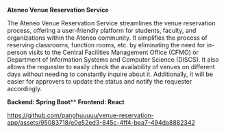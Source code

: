 **Ateneo Venue Reservation Service**

The Ateneo Venue Reservation Service streamlines the venue reservation process, offering a user-friendly platform for students, faculty, and organizations within the Ateneo community. It simplifies the process of reserving classrooms, function rooms, etc. by eliminating the need for in-person visits to the Central Facilities Management Office (CFMO) or Department of Information Systems and Computer Science (DISCS). It also allows the requester to easily check the availability of venues on different days without needing to constantly inquire about it. Additionally, it will be easier for approvers to update the status and notify the requester accordingly.

**Backend: Spring Boot****
**Frontend: React**

https://github.com/panghuuuuu/venue-reservation-app/assets/95083718/e0e52ed3-845c-4ff4-bea7-494da8882342

